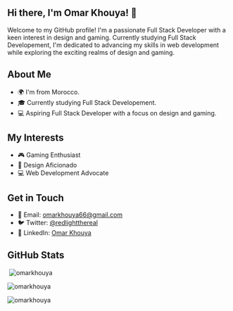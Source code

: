 ## Hi there, I'm Omar Khouya! 👋

Welcome to my GitHub profile! I'm a passionate Full Stack Developer with a keen interest in design and gaming. Currently studying Full Stack Developement, I'm dedicated to advancing my skills in web development while exploring the exciting realms of design and gaming.

## About Me

- 🌍 I'm from Morocco.
- 🎓 Currently studying Full Stack Developement.
- 💻 Aspiring Full Stack Developer with a focus on design and gaming.

## My Interests

- 🎮 Gaming Enthusiast
- 🎨 Design Aficionado
- 💻 Web Development Advocate

## Get in Touch

- 📧 Email: omarkhouya66@gmail.com
- 🐦 Twitter: [@redlightthereal](https://twitter.com/redlightthereal)
- 💼 LinkedIn: [Omar Khouya](https://www.linkedin.com/in/omar-khouya-ba8930233/)


## GitHub Stats
<p>&nbsp;<img align="center" src="https://github-readme-stats.vercel.app/api?username=omarkhouya&show_icons=true&locale=en" alt="omarkhouya" /></p>
<p><img align="center" src="https://github-readme-stats.vercel.app/api/top-langs?username=omarkhouya&show_icons=true&locale=en&layout=compact" alt="omarkhouya" /></p>
<p><img align="center" src="https://github-readme-streak-stats.herokuapp.com/?user=omarkhouya&" alt="omarkhouya" /></p>


